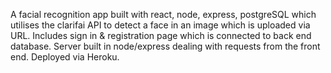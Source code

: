 A facial recognition app built with react, node, express, postgreSQL which utilises the clarifai API to detect a face in an image which is uploaded via URL. Includes sign in & registration page which is connected to back end database. Server built in node/express dealing with requests from the front end. Deployed via Heroku.

